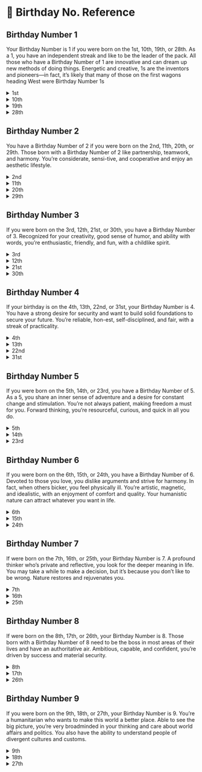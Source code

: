 # 🎂 Birthday No. Reference

## Birthday Number 1

Your Birthday Number is 1 if you were born on the 1st, 10th, 19th, or 28th. As a 1, you have an independent streak and like to be the leader of the pack. All those who have a Birthday Number of 1 are innovative and can dream up new methods of doing things. Energetic and creative, 1s are the inventors and pioneers—in fact, it’s likely that many of those on the first wagons heading West were Birthday Number 1s

<details>

<summary>1st</summary>

### 1st

Famous people born on the 1st: singer Justin Bieber, Revolutionary patriot Paul Revere, Princess Diana, TV personality Dr. Phil

If you were born on the 1st, you’re a leader who paves the way for others using your ingenious ideas. Charming, original, and inventive, you put a unique twist on old things and do them in a new way, all the while seeking praise for your way of thinking. You’re qualified to assume the leadership role and have the dynamic energy necessary to carry out your plans. With your creative ideas and inventions, you’re truly a money-making machine. It’s no wonder you arrived on this day—you hate to wait and always want to be first. With your nervous energy, you’re seldom idle and need to keep busy. You also like to be the boss; failing that, you prefer to work alone (which is like being your own boss). On the surface, you may seem aloof and are apt to give others the cold shoulder if they try to give you advice. When talking to others or responding to their advice, make sure to watch the tone of your voice.When it comes to your personal life, you’re often found outdoors soaking up the sunshine, as you enjoy breathing in fresh air. In affairs of the heart, you’re accustomed to success. Honest, strong-willed, and with definite likes and dislikes, you’re able to think and change your mind quickly.&#x20;

</details>

<details>

<summary>10th</summary>

### 10th

Famous people born on the 10th: singer Rod Stewart, actress Judy Garland

If you were born on the 10th, you have the ability to reinvent yourself when times get tough. You’re blessed with the gift of intuition and are most successful when you listen to your inner voice. You’re also a dynamic idealist who’s able to inspire others with your optimistic outlook.Even though you have nervous energy, you’re a clear thinker who experiences good health. Ambitious and independent, you’re gifted in business thanks to your creative mind. You enjoy starting a project, but you tend to leave the finishing to others because you detest the details. Your originality and creativity truly shine when you’re able to work alone, though.You dislike clichés in work and in expressions of love. When it comes to your personal life, you have hundreds of acquaintances but few friends. You’re also envied by others, so you tend not to tell anyone your plans to avoid them raining on your parade. When it comes to money, you’re apt to have a wide fluctuation in your finances

</details>

<details>

<summary>19th</summary>

### 19th

Famous people born on the 19th: former president Bill Clinton, actor Bruce Willis, chef Paula Deen, singer Dolly Parton

If you were born on the 19th, you’re a pioneer who’s willing to take chances and start new things. Competitive by nature, you possess a strong will to win and don’t like to come in second. You also have executive ability and are able to handle leadership roles naturally and easily. Ambitious, you work best alone to reach your goals.You’re energetic with strong personal magnetism. However, it’s difficult for you to see yourself as others see you. You often feel lonely, even when you’re in a congenial group.A peacemaker who has a knack for always saying the right thing, you’re determined and handle bumps in the road with apparent ease. Because of your tendency to do everything quickly, you’re sometimes impulsive—for example, you may respond with an automatic “yes” or “no” without giving a matter much thought.It takes a lot for you to get angry, but when you do, your icy words can cut like a sharp sword. However, your anger tends to be short-lived; you get over it quickly and may even forget an hour later what made you angry in the first place

</details>

<details>

<summary>28th</summary>

### 28th

Famous people born on the 28th: singer Lady Gaga, former first lady and icon Jacqueline Kennedy Onassis, singer Kellie Pickler, TV personality Kate Gosselin, actor Vince Vaughn

Pioneering, strong-willed, and clever, as someone born on the 28th, you aren’t afraid to stand out in a crowd. Living by the rules and playing by them aren’t your idea of fun. Determined and independent, you refuse to allow the opinions of others to discourage you and feel limited when anyone tries to interfere with your plans.Although you’re practical, you’re also analytical. With your keen understanding of human nature, you have the know-how and ability to get what you want (lucky you!). Courageous in your approach to life, you’re not afraid to try anything once.A perfectionist, you’re always searching for new ways to improve on your ideas. With your clever thinking and reasoning skills, you rarely know defeat—if you fall down seven times, you’ll get up eight

</details>

## Birthday Number 2

You have a Birthday Number of 2 if you were born on the 2nd, 11th, 20th, or 29th. Those born with a Birthday Number of 2 like partnership, teamwork, and harmony. You’re considerate, sensi-tive, and cooperative and enjoy an aesthetic lifestyle.

<details>

<summary>2nd</summary>

### 2nd

Famous people born on the 2nd: talk show host Kelly Ripa, singer Jon Bon Jovi, singer Sting, model Christie Brinkley

As someone born on the 2nd, you’re the proverbial juggler who’s able to handle many projects simultaneously and somehow keep all of the plates spinning. Above all, you seek balance and harmony in your life. Usually humble, you’re most successful when you’re not afraid to let your ambitious side show. Because you’re always cooperative and diplomatic (to the point you could be nominated for a Nobel Peace Prize!), you’re happiest when working in tandem or a group.

Loved ones and family are essential to your happiness. To truly be content, you need to choose your life companions very carefully. On the home front, you do your utmost to have beauty in your surroundings and enjoy taking care of it.

When it comes to your emotions, you have to curb the urge to not take things personally. Also, don’t underestimate yourself and try to change—you inspire others just the way you are.

</details>

<details>

<summary>11th</summary>

### 11th

Famous people born on the 11th: actress Jennifer Aniston, singer Harry Connick Jr., former vice presidential candidate Sarah Palin

If you were born on the 11th, you’re idealistic, intuitive, and innovative. You work unceasingly to turn your unique ideas into a reality. You have the potential of a master, so don’t linger at the bottom of the mountain when your place is standing at the top inspiring others.

Because you have highly charged energy and tend to get nervous easily, you require a balanced lifestyle. Others less illuminated than you drain your batteries, so it’s essential for you to get enough rest.

You love creatures great and small, and you’re happy when spending your time enjoying nature. You also desire love and companionship with others—just remember that you have to give as well as receive. You have a tendency to dwell on past hurts and disappointments. Work to put the past in the past and close the door behind you. You’re one of a kind, so develop your self-confidence and believe in yourself more

</details>

<details>

<summary>20th</summary>

### 20th

Famous people born on the 20th: television weather forecaster Al Roker, soccer star David Beckham, actress Nicole Kidman, legendary coach Pat Riley

If you were born on the 20th, you’re the epitome of tact and diplomacy, choosing your words with the utmost care when talking with others. Always adaptable and with great empathy for others, you feel at home and can easily fit into any group.

You find happiness and joy in partnerships with kindred souls. However, because you’re sensitive to the feelings of others, you can be indecisive or fickle in your desire to please them.

While you work best as part of a team, you sometimes may allow others to take advantage of your good nature. You also tend to get your feelings hurt and take things personally. You require peace and quiet, so don’t hesitate to insist upon your “me” time

</details>

<details>

<summary>29th</summary>

### 29th

Famous people born on the 29th: entertainer Michael Jackson, TV personality Oprah Winfrey, former President John F. Kennedy

As someone born on the 29th, you’re a sensitive soul who excels when speaking to others. You have a strong character and the ability to inspire others. Philosophical and idealistic, you’re a natural leader who’s destined for greatness. You are most successful in life when you select a career that emulates your talents. Often in the limelight, you tend to mask any shyness with a scintillating personality. You’re also strongly influenced by power and money, but you’re generous with those less fortunate when you’ve acquired that financial success.

You’re less interested in the mundane and more interested in a higher dimension of life. Because of this, it would be wise for you to walk on a straight and narrow pathway—any other route will get you in trouble and is bad for your karma. You must also work to keep your emotions on an even keel to avoid dramatic mood swings. When it comes to your personal life, you’re cautious about trusting others; you desire love deeply but don’t always feel secure enough to seek it. Often secretive, you don’t express your feelings for fear of being ridiculed. You also may not have many children based on your intuitive knowledge that your negative memories from childhood may influence your parenting abilities. You should seek a spouse who’s a kindred spirit and shares your outlook on life

</details>

## Birthday Number 3

If you were born on the 3rd, 12th, 21st, or 30th, you have a Birthday Number of 3. Recognized for your creativity, good sense of humor, and ability with words, you’re enthusiastic, friendly, and fun, with a childlike spirit.

<details>

<summary>3rd</summary>

### 3rd

Famous people born on the 3rd: master crafter Martha Stewart, actor Mel Gibson, actor Eddie Murphy, actor Tom Cruise, actress Lisa Kudrow

As someone born on the 3rd, you’re a natural showman who needs outlets for your creative abilities. A consummate entertainer who possesses the gift of gab and a genuine ability to wax eloquent, you’re comfortable on center stage or as the center of attention. However, be careful about always being on the run; with your intense social calendar, you need to know when to take time to slow down and get some rest.

Because of your magnetic personality, you’re very popular and sought after by others, especially in a romantic way. But you also may seem elusive or even remote to others, who have difficulty “placing you.” That’s not an uncommon feeling for you, either; often, you don’t fully understand yourself. You’re quite lucky and seem to have blessings come to you from nowhere. Rarely upset or depressed, you quickly snap out of it when you feel stressed or blue. You’re also able to deal with problems handily, as you’ve discovered the easiest route is to admit when you’re mistaken

</details>

<details>

<summary>12th</summary>

### 12th

Famous people born on the 12th: gold medal gymnast Cathy Rigby, late-night television host David Letterman, radio personality Howard Stern, businessman-turned-politician Mitt Romney

As someone born on the 12th, you live to be of service to humanity. A child at heart, you’re hap-piest when surrounded by children. Because of your friendly and sociable personality, you also have unusual friends from all walks of life. When it comes to those you love, you feel deeply and are willing to suffer for them. However, when it comes to your own needs and feelings, you prefer to hide from others, which can make you seem mysterious.

Striving to be creative in all aspects of your life, you’re competent and skilled in whatever you undertake. You’re blessed with a large vocabulary and use your power with words to express yourself, making you a fascinating speaker and natural teacher. Because you’re interested in many subjects, you should be careful not to spread yourself too thin. However, if you do find yourself in a jam, you have the power to draw on the help you need when necessary

</details>

<details>

<summary>21st</summary>

### 21st

Famous people born on the 21st: actress Goldie Hawn, reality star Kim Kardashian, actor Matthew Broderick

If you were born on the 21st, you seem to be blessed with luck and opportunity, and you enjoy sharing your good fortune with loved ones. Loveable and popular, you’re a sought-after compan-ion who likely has a social calendar booked far in advance. A joy to be around, you can talk to anyone about anything and know how to brighten the lives of others with your endless optimism.

An individualist with a capital “I,” you use your power of words to get on your soapbox and express your thoughts to others. You also add your artistic flair to everything you do. Because you’re interested in many different things, it sometimes makes it difficult for you to decide which interest to pursue. When it comes to your well-being, you can feel edgy or have nervous energy when constantly on the go. Make sure you should curb your tendency to overcommit, lest you spread yourself too thin.

</details>

<details>

<summary>30th</summary>

### 30th

Famous people born on the 30th: journalist and television host Piers Morgan, singer Celine Dion, actress Cameron Diaz, professional golfer Tiger Woods

If you were born on the 30th, you’re a born entertainer with boundless creativity and endless charm. You’re able to achieve success in life through your creativity, often due to your skill with words—in fact, you have a keen ability to talk your way out of jams. While you’re capable and versatile, you sometimes have stops and starts when putting your plans into action. You enjoy the finer things in life and have rather exclusive tastes. When you’re flush with money, you enjoy lavishing your loved ones with gifts, to the point of being overly generous. Still, even with your champagne tastes, you’re very good at handling money.

You believe that friendship and romance are keys to your happiness. Charming and fun to be around, you shine in social settings and attract people from all walks of life. But even with your outgoing and magnetic personality, some may find it difficult to get to know you intimately

</details>

## Birthday Number 4

If your birthday is on the 4th, 13th, 22nd, or 31st, your Birthday Number is 4. You have a strong desire for security and want to build solid foundations to secure your future. You’re reliable, hon-est, self-disciplined, and fair, with a streak of practicality.

<details>

<summary>4th</summary>

### 4th

Famous people born on the 4th: president Barack Obama, actress and humanitarian Angelina Jolie, actor Matthew McConaughey, “The Yankee Doodle Boy” songwriter George M. Cohan

As someone born on the 4th, you’re very proud, conventional, and reserved. Practical and system-atic in the way you do things, you’re Rock of Gibraltar for those around you. You know how to get what you want and can intimidate the lazy with your steadfast determination. Because you’re capable of forming your own opinions and have definite likes and dislikes, you may find it diffi-cult to change your thinking.

In affairs of the heart, you may find it difficult to express your emotions and thoughts, which may make it hard for others to get to know you. But while you appear quite serious most of the time, you’re actually very warm once your reserve is penetrated.

When it comes to taking care of yourself, you’ll find you’re happier if you try to have fun and enjoy life more. You also need to set aside 15 minutes of alone time every day to restore your vitality, as you tend to need lots of rest and relaxation

</details>

<details>

<summary>13th</summary>

### 13th

Famous people born on the 13th: singer Elvis Presley, singer and songwriter Taylor Swift, actor William Macy, actor and producer Tyler Perry

As someone born on the 13th, you have definite opinions and aren’t afraid to share them. You’re also complex—there are no limits to the heights (or depths) you can reach. Intellectual and with excellent reasoning powers, you can sense when something is about to happen. Because you’re right most of the time, it’s not always easy on others around you. You may never be fully under-stood because your thinking is ahead of its time.

Energetic and a hard worker, you’d do well in a profession that brings you in contact with the public. Because you’re highly skilled in nature, you can do almost anything you set your mind to. You especially have an eye for design, with a keen sense of rhythm and balance. While you’re usually organized, you occasionally allow yourself to kick up your heels and have fun.

You treasure tradition and adore love, home, and family. In matters of the heart, you tend to learn a lot about yourself (and others). You also believe that the atmosphere of your home is important to your success and happiness.

</details>

<details>

<summary>22nd</summary>

### 22nd

Famous people born on the 22nd: actress Reese Witherspoon, former president George Washington, best-selling author Ray Bradbury

As someone born on the 22nd, you’re pragmatic and excel at organizing, which means you often find yourself leading large projects. Curious and inquisitive, you love to ask questions. You’re also able to work well with others, despite your independent streak. You have an enthusiasm for life and feel proud of what you have accomplished.

You’re competent and have the potential to reach the highest pinnacle, but you need to create balance in your life to avoid letting yourself sink to the lowest depths. When it comes to prob-lems in your life, you’re often required to find practical solutions. As someone who’s highly intuitive, you should strive to follow your instincts.

You have many unusual friends and strive to make them happy. High strung, you have a strong personality that may have caused you minor difficulties in your childhood. You also work hard at hiding your sensitivity from others

</details>

<details>

<summary>31st</summary>

### 31st

Famous people born on the 31st: former vice president Al Gore, singer and actor Justin Timberlake, news commentator Jane Pauley

If you were born on the 31st, you travel frequently and often amass a fortune. Because you’re often on the go with your suitcase packed, be sure you can follow through before you make more commitments.

You’re strong-willed and determined to be successful. You tend to have artistic talent and need an outlet to express your creativity. You also have original ideas and are blessed with the ability to build and rebuild. Practical and grounded, you have the capacity for hard work. You’re a good organizer of others and strive to better the conditions under which people live and work. At some point, you’ll be recognized for your honesty and high ideals. However, that can some-times lead you to get set in your ways. Try to be more flexible—learn to see the gray areas rather than just viewing things in black and white

</details>

## Birthday Number 5

If you were born on the 5th, 14th, or 23rd, you have a Birthday Number of 5. As a 5, you share an inner sense of adventure and a desire for constant change and stimulation. You’re not always patient, making freedom a must for you. Forward thinking, you’re resourceful, curious, and quick in all you do.

<details>

<summary>5th</summary>

### 5th

Famous people born on the 5th: entrepreneur and reality star Kris Jenner, singer Adele, former secretary of state Colin Powell

If you were born on the 5th, you’ll never be thought of as traditional. You have a unique outlook on life and require freedom to do things on the spur of the moment. With boundless enthusiasm and energy, you’re always on the go. Because you don’t always follow the rules, you sometimes show a rebellious streak when adherence is required.

Clever and optimistic with a magnetic personality, you make a fascinating companion. You’re quite a catch for a potential partner (if he or she is clever enough to get your attention), but you have a tendency to struggle with commitment. When it comes to finances, you learn the value of money through your own experiences. You think quickly on your feet and know how to drive a hard bargain, making you excellent in sales

</details>

<details>

<summary>14th</summary>

### 14th

Famous people born on the 14th: actress Halle Berry, fashion designer Ralph Lauren, former NBA star turned businessman Magic Johnson

As someone born on the 14th, you exemplify innovation and are interested in what’s new and trendy. With your inherent sense of genius, you can think outside of the box. You like to take calculated risks, but you must avoid passing the buck if something goes wrong—handle things yourself.

Blessed with a good memory, you remember events from your past; however, that memory can lead to you to dwell on past hurts. You should learn to avoid holding grudges and forget the past. You must also strive to be adaptable and more flexible.

You enjoy indulging your five senses, and food and drink can be your friend or foe. Generous, you’re adored by your many friends. However, you may get emotional now and then, stemming from your strong feelings and sense of being misunderstood.

</details>

<details>

<summary>23rd</summary>

### 23rd

Famous people born on the 23rd: NBA star Kobe Bryant, NBA star Jeremy Lin, singer Miley Cyrus, Renaissance painter Leonardo da Vinci, numerologist Jean Simpson (me!)

As someone born on the 23rd, you have a variety of interests and are skilled at many of them. Versatile and quick thinking, you add a creative touch to everything you do. You have a complete supply of curative remedies and know how to treat anything from a bee sting to the common cold. Because you’re intuitive and possibly have psychic gifts, be sure to follow your hunches and listen to your inner voice.

Your determination and focus are second to none. Fueled by boundless energy, you enjoy being surrounded by excitement. You’re also apt to be restless and want to search out what’s new and different, which often leads you on many adventures. You rarely know defeat and always seem to land on your feet.

</details>

## Birthday Number 6

If you were born on the 6th, 15th, or 24th, you have a Birthday Number of 6. Devoted to those you love, you dislike arguments and strive for harmony. In fact, when others bicker, you feel physically ill. You’re artistic, magnetic, and idealistic, with an enjoyment of comfort and quality. Your humanistic nature can attract whatever you want in life.

<details>

<summary>6th</summary>

### 6th

Famous people born on the 6th: NBA star Shaquille O’Neal, NBA star Chris Paul, actor George Clooney, journalist Maria Shriver

If you were born on the 6th, you have striking features and an artistic flair. Creative and charm-ing, you always add a touch of pizzazz to whatever you do and reap rewards when you put your good business sense to work. You also have an innate ability to rise above any challenges or hard-ships that may come your way. In those trying times, you find comfort and joy in music.

Idealistic and nurturing, you place importance on love, home, family, and helping those less for-tunate. When it comes to your home life, you have strong ties to your family. Outside the home, you have great interest in community affairs and gladly work on projects to help those less for-tunate. You also feel deeply and are apt suffer for those you love. This is seen in both your work and your personal life, where you shoulder responsibilities and always seem to take on more than your fair share. You absorb knowledge from those in your social circle. Even though you’re good at giving advice, you should be wary of meddling in others’ affairs. You also find it hard to accept criticism, espe-cially when it’s delivered harshly.

</details>

<details>

<summary>15th</summary>

### 15th

Famous people born on the 15th: actor and director Ben Affleck, shipping magnate Aristotle Onassis, chef and entrepreneur Emeril Lagasse

Those born on the 15th are emotionally sensitive and take love seriously. Sympathetic to the feel-ings of others, you often pitch in to help those who need it. You always think of others, take on their problems, and have a hard time letting go, making you generous almost to a fault. You also seem to struggle with commitment, even though love and family are important to you.

You have a sense of responsibility for others yet are independent. For example, you have a knack for getting people to change their annoying habits without them even realizing what you’re doing.

While you’ve had difficulty choosing your path in life, you’re well respected in business dealings and seem to attract influential people. You achieve financial success during your thirties, forties, and fifties. When it comes to relaxation, your home is your haven. Travel is also something you enjoy, when you have the time. Listening to music or playing cards may be a good way for you to unwind

</details>

<details>

<summary>24th</summary>

### 24th

Famous people born on the 24th: Apple co-founder Steve Jobs, singer Barbra Streisand, singer Neil Diamond

As someone born on the 24th, you’re fair, sensible, and willing to work hard to reach your goals. You possess a practical approach to life that will be your key to success. When it comes to accom-plishing your goals, perseverance is your middle name.

You are finely tuned and have an acute sense of rhythm, design, and balance. You believe in fair-ness and expect others to carry their share of the load and work as hard as you do. You pick up the pieces when others drop the ball. You can be reasoned with but not controlled. You should curb your proclivity to stubbornness.

When it comes to your personal life, you’re adored and often surrounded by animals and chil-dren. To soothe your soul and unwind, you treat your home as your sanctuary and like to listen to good music.

</details>

## Birthday Number 7

If were born on the 7th, 16th, or 25th, your Birthday Number is 7. A profound thinker who’s private and reflective, you look for the deeper meaning in life. You may take a while to make a decision, but it’s because you don’t like to be wrong. Nature restores and rejuvenates you.&#x20;

<details>

<summary>7th</summary>

### 7th

Famous people born on the 7th: television journalist Katie Couric, actress Charlize Theron, actor Liam Neeson, singer Prince

If you were born on the 7th, others see you as intensely private. You appear aloof, but you may in fact be covering up the shyness. You also may just be secretive and prefer not to share your true feelings. Because of your love of privacy and inability to open up readily, only a fortunate few get to see your sensual side. Inquisitive, you dig deep until you get to the bottom line. You need proof and often say, “Show me” or “I’ll believe it when I see it.” Even though you like asking questions, you resent being questioned by others. When it comes to finding answers, you need to trust your highly refined intuition

</details>

<details>

<summary>16th</summary>

### 16th

Famous people born on the 16th: basketball star Blake Griffin, entertainer Madonna, comedian Will Ferrell&#x20;

If you were born on the 16th, you’re perceptive and can spot a phony arriving a mile away. Naturally inquisitive, you have highly developed intuitive skills and enjoy asking questions. You dislike having loose ends and want to finish whatever you start. You also desire proof in an effort to meet your analytical nature. Because of this, your interests may be as mundane as com-puters, as technical as science, or as profound as metaphysics or spirituality. Whatever you decide to focus on, you tend to be a perfectionist or specialist in that area.

When it comes to your well-being, you should strive to see the bright side of life and avoid mood swings. Also, expect the unexpected—you tend to have more than your fair share of surprises throughout your lifetime.&#x20;

</details>

<details>

<summary>25th</summary>

### 25th

Famous people born on the 25th: entertainer Elton John, Oscar-winning actress Renee Zellweger, gymnast Aly Raisman, singer Aretha Franklin

As someone born on the 25th, you require tranquility and solitude. You dislike people talking too much or too loudly, which requires you to be alone to recharge your batteries. You thrive in nature—the beach is your particular favorite.

You live by the motto “for every problem there is a solution.” You have an amazing knack for finding varied solutions to situations and challenges. You’re also very curious about things and like to know how and why they work. You have strong intuition, so you should try to follow your instincts. You’re very interested in spiritual or metaphysical matters. Introspective and sensitive, you pick up on the feelings of others. When it comes to interacting and engaging with others, you should strive to avoid stubbornness

</details>

## Birthday Number 8

If were born on the 8th, 17th, or 26th, your Birthday Number is 8. Those born with a Birthday Number of 8 need to be the boss in most areas of their lives and have an authoritative air. Ambitious, capable, and confident, you’re driven by success and material security.&#x20;

<details>

<summary>8th</summary>

### 8th

Famous people born on the 8th: business mogul John D. Rockefeller, actor/director Dustin Hoffman, singer Bruno Mars, actor Matt Damon

If you were born on the 8th, you have a presence so powerful that it may be intimidating. You like to make decisions yourself and not be told what to do. You also have common sense and know how and when to use it.

Success is important for your happiness. You have an uncanny ability to organize and are hap-piest when in charge or working alone. You also possess executive abilities that, when combined with your innate ambition, will bring you material success. You find happiness and security in having money and are skilled handling large amounts of it.

</details>

<details>

<summary>17th</summary>

### 17th

Famous people born on the 17th: actor Robert DeNiro, actor Sean Penn, actress Betty White, Dancing with the Stars’ Derek Hough, singer Janet Jackson

As someone born on the 17th, you are ambitious, have an original approach, and are successful in business. You’re blessed with a good mind and a terrific memory. While you’re apt to be a bit self-centered, you have great intuition and a knack for imitating others. Not one to rely on hearsay, you need concrete proof.

Very systematic and organized, you may have great success in the economic field. You’re a natural boss and leader who can shoulder responsibility easily—when faced with two alternatives, you’re able to make a decision. You’re also adept at managing large sums of money

</details>

<details>

<summary>26th</summary>

### 26th

Famous people born on the 26th: television host Ellen DeGeneres, singer Kenny Chesney, singer Keith Urban, former secretary of state Hillary Clinton

Those born on the 26th have strong feelings and desire harmonious relationships. You are loved and often surrounded by animals and children. You appreciate home and family but are often too busy to enjoy either one.

Able to accept responsibility, you were put on this Earth to lead and direct. You’re an organized individual who should have financial success in your chosen field. To find success, make sure you stay level-headed when stressed. You’re proud of what you own and what you have accomplished. Because of this, you have a ten-dency to boast about possessions

</details>

## Birthday Number 9

If you were born on the 9th, 18th, or 27th, your Birthday Number is 9. You’re a humanitarian who wants to make this world a better place. Able to see the big picture, you’re very broadminded in your thinking and care about world affairs and politics. You also have the ability to understand people of divergent cultures and customs.

<details>

<summary>9th</summary>

### 9th

Famous people born on the 9th: Duchess of Cambridge Kate Middleton, singer Whitney Houston, singer and songwriter John Lennon, basketball star Derek Fisher

As someone born on the 9th, you’re a citizen of the world. You have a lovely disposition and a kind and compassionate heart. Idealistic, you want to help those who are less fortunate or are unable to care for themselves. However, even with your worldly attitude, you’re also a very pri-vate person.

You’re talented—often in music, writing, or art—and have universal appeal. You draw others to you with your friendliness. You also can be a dreamer and strive to inspire others to be the best they can be. But you should avoid always focusing your energy outside and strive to take better care of yourself.

</details>

<details>

<summary>18th</summary>

### 18th

Famous people born on the 18th: business icon Richard Branson, singer and actress Queen Latifah, actor Brad Pitt, astronaut John Glenn

If you were born on the 18th, you have potential to achieve financial success. You have strong artistic interests and need creative outlets. You also instinctively know your strengths. Independent but able to work well with others, you’re a born leader and a pioneer in your field. Because of your good nature, you’re admired by all. You live for others as much as you do for yourself. You also have refined tastes and aren’t interested in what is common or mundane.

</details>

<details>

<summary>27th</summary>

### 27th

Famous people born on the 27th: author Caroline Kennedy, performer and famed dancer Mikhail Baryshnikov, ice-skating gold medalist Peggy Fleming, baseball star Alex Rodriguez

If you were born on the 27th, you’re intensely private and tend to keep your feelings to yourself. You’re protective and will stand up for your family or employees in public, but you’re apt to give them a piece of your mind in private.

With your many and varied interests, the world is your oyster. You also have a gift for communi-cation and are able to express your emotions. You may be gifted in the humanities as a composer, author, or politician. Whatever your professional direction, you’ll be successful at your choice

</details>
